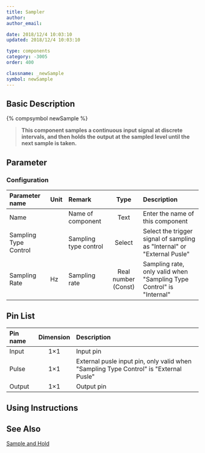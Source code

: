 ```yaml
---
title: Sampler
author: 
author_email:

date: 2018/12/4 10:03:10
updated: 2018/12/4 10:03:10

type: components
category: -3005
order: 400

classname: _newSample
symbol: newSample
---
```

## Basic Description
{% compsymbol newSample %}

> **This component samples a continuous input signal at discrete intervals, and then holds the output at the sampled level until the next sample is taken.**

## Parameter
### Configuration
| Parameter name | Unit | Remark | Type | Description |
| :--- | :--- | :--- | :--: | :--- |
| Name |  | Name of component | Text | Enter the name of this component |
| Sampling Type Control |  | Sampling type control | Select | Select the trigger signal of sampling as "Internal" or "External Pusle" |
| Sampling Rate | Hz | Sampling rate | Real number (Const) | Sampling rate, only valid when "Sampling Type Control" is "Internal" |


## Pin List

| Pin name | Dimension | Description |
| :--- | :--:  | :--- |
| Input | 1×1 | Input pin |
| Pulse | 1×1 | External pusle input pin, only valid when "Sampling Type Control" is "External Pusle" |
| Output | 1×1 | Output pin |

## Using Instructions



## See Also

[Sample and Hold](comp_newSampleHold.md)
